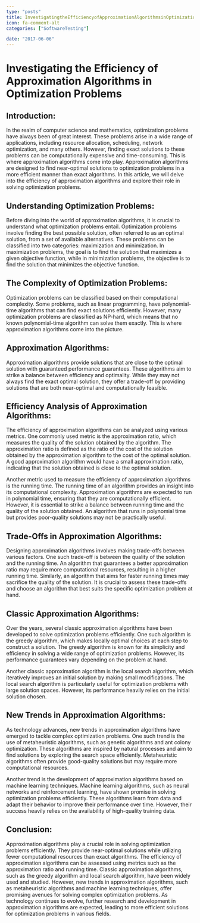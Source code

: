 ```yaml
---
type: "posts"
title: InvestigatingtheEfficiencyofApproximationAlgorithmsinOptimizationProblems
icon: fa-comment-alt
categories: ["SoftwareTesting"]

date: "2017-06-06"
---
```




# Investigating the Efficiency of Approximation Algorithms in Optimization Problems

## Introduction:
In the realm of computer science and mathematics, optimization problems have always been of great interest. These problems arise in a wide range of applications, including resource allocation, scheduling, network optimization, and many others. However, finding exact solutions to these problems can be computationally expensive and time-consuming. This is where approximation algorithms come into play. Approximation algorithms are designed to find near-optimal solutions to optimization problems in a more efficient manner than exact algorithms. In this article, we will delve into the efficiency of approximation algorithms and explore their role in solving optimization problems.

## Understanding Optimization Problems:
Before diving into the world of approximation algorithms, it is crucial to understand what optimization problems entail. Optimization problems involve finding the best possible solution, often referred to as an optimal solution, from a set of available alternatives. These problems can be classified into two categories: maximization and minimization. In maximization problems, the goal is to find the solution that maximizes a given objective function, while in minimization problems, the objective is to find the solution that minimizes the objective function.

## The Complexity of Optimization Problems:
Optimization problems can be classified based on their computational complexity. Some problems, such as linear programming, have polynomial-time algorithms that can find exact solutions efficiently. However, many optimization problems are classified as NP-hard, which means that no known polynomial-time algorithm can solve them exactly. This is where approximation algorithms come into the picture.

## Approximation Algorithms:
Approximation algorithms provide solutions that are close to the optimal solution with guaranteed performance guarantees. These algorithms aim to strike a balance between efficiency and optimality. While they may not always find the exact optimal solution, they offer a trade-off by providing solutions that are both near-optimal and computationally feasible.

## Efficiency Analysis of Approximation Algorithms:
The efficiency of approximation algorithms can be analyzed using various metrics. One commonly used metric is the approximation ratio, which measures the quality of the solution obtained by the algorithm. The approximation ratio is defined as the ratio of the cost of the solution obtained by the approximation algorithm to the cost of the optimal solution. A good approximation algorithm would have a small approximation ratio, indicating that the solution obtained is close to the optimal solution.

Another metric used to measure the efficiency of approximation algorithms is the running time. The running time of an algorithm provides an insight into its computational complexity. Approximation algorithms are expected to run in polynomial time, ensuring that they are computationally efficient. However, it is essential to strike a balance between running time and the quality of the solution obtained. An algorithm that runs in polynomial time but provides poor-quality solutions may not be practically useful.

## Trade-Offs in Approximation Algorithms:
Designing approximation algorithms involves making trade-offs between various factors. One such trade-off is between the quality of the solution and the running time. An algorithm that guarantees a better approximation ratio may require more computational resources, resulting in a higher running time. Similarly, an algorithm that aims for faster running times may sacrifice the quality of the solution. It is crucial to assess these trade-offs and choose an algorithm that best suits the specific optimization problem at hand.

## Classic Approximation Algorithms:
Over the years, several classic approximation algorithms have been developed to solve optimization problems efficiently. One such algorithm is the greedy algorithm, which makes locally optimal choices at each step to construct a solution. The greedy algorithm is known for its simplicity and efficiency in solving a wide range of optimization problems. However, its performance guarantees vary depending on the problem at hand.

Another classic approximation algorithm is the local search algorithm, which iteratively improves an initial solution by making small modifications. The local search algorithm is particularly useful for optimization problems with large solution spaces. However, its performance heavily relies on the initial solution chosen.

## New Trends in Approximation Algorithms:
As technology advances, new trends in approximation algorithms have emerged to tackle complex optimization problems. One such trend is the use of metaheuristic algorithms, such as genetic algorithms and ant colony optimization. These algorithms are inspired by natural processes and aim to find solutions by exploring the search space efficiently. Metaheuristic algorithms often provide good-quality solutions but may require more computational resources.

Another trend is the development of approximation algorithms based on machine learning techniques. Machine learning algorithms, such as neural networks and reinforcement learning, have shown promise in solving optimization problems efficiently. These algorithms learn from data and adapt their behavior to improve their performance over time. However, their success heavily relies on the availability of high-quality training data.

## Conclusion:
Approximation algorithms play a crucial role in solving optimization problems efficiently. They provide near-optimal solutions while utilizing fewer computational resources than exact algorithms. The efficiency of approximation algorithms can be assessed using metrics such as the approximation ratio and running time. Classic approximation algorithms, such as the greedy algorithm and local search algorithm, have been widely used and studied. However, new trends in approximation algorithms, such as metaheuristic algorithms and machine learning techniques, offer promising avenues for solving complex optimization problems. As technology continues to evolve, further research and development in approximation algorithms are expected, leading to more efficient solutions for optimization problems in various fields.